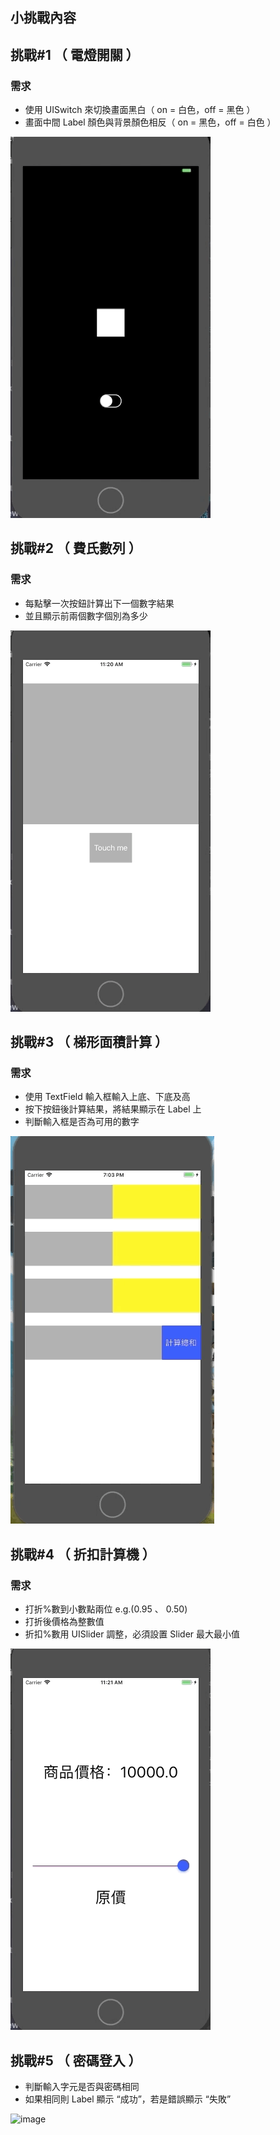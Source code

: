 ##	小挑戰內容
## 挑戰#1 （ 電燈開關 ）

### 需求

* 使用 UISwitch 來切換畫面黑白（ on = 白色，off = 黑色 ）
* 畫面中間 Label 顏色與背景顏色相反（ on = 黑色，off = 白色 ）

![image](https://github.com/MiloCT/Challenge/blob/master/1.gif)

## 挑戰#2 （ 費氏數列 ）

### 需求

* 每點擊一次按鈕計算出下一個數字結果
* 並且顯示前兩個數字個別為多少

![image](https://github.com/MiloCT/Challenge/blob/master/2.gif)


## 挑戰#3 （ 梯形面積計算 ）

### 需求

* 使用 TextField 輸入框輸入上底、下底及高
* 按下按鈕後計算結果，將結果顯示在 Label 上
* 判斷輸入框是否為可用的數字

![image](https://github.com/MiloCT/Challenge/blob/master/3(keyboard).gif)

## 挑戰#4 （ 折扣計算機 ）

### 需求

* 打折%數到小數點兩位 e.g.(0.95 、 0.50)
* 打折後價格為整數值
* 折扣%數用 UISlider 調整，必須設置 Slider 最大最小值

![image](https://github.com/MiloCT/Challenge/blob/master/4.gif)

## 挑戰#5 （ 密碼登入 ）

* 判斷輸入字元是否與密碼相同
* 如果相同則 Label 顯示 “成功”，若是錯誤顯示 “失敗”

![image](https://github.com/MiloCT/Challenge/blob/master/5(keyboard).gif)
